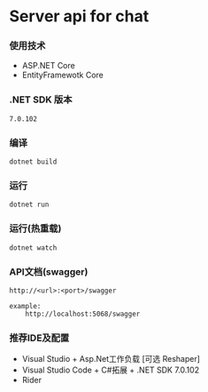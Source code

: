 # Server api for chat

### 使用技术
- ASP.NET Core
- EntityFramewotk Core

### .NET SDK 版本
```shell
7.0.102
```

### 编译
```shell
dotnet build
```

### 运行
```shell
dotnet run
```

### 运行(热重载)
```shell
dotnet watch
```

### API文档(swagger)
```shell
http://<url>:<port>/swagger

example: 
    http://localhost:5068/swagger
```

### 推荐IDE及配置
- Visual Studio + Asp.Net工作负载 [可选 Reshaper]
- Visual Studio Code + C#拓展 + .NET SDK 7.0.102
- Rider
